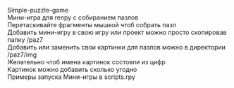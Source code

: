 Simple-puzzle-game  
Мини-игра для renpy с собиранием пазлов  
Перетаскивайте фрагменты мышкой чтоб собрать пазл  
Добавить мини-игру в свою игру или проект можно просто скопировав папку /paz7  
Добавить или заменить свои картинки для пазлов можно в директории /paz7/img  
Желательно чтоб имена картинок состояли из цифр  
Картинок можно добавить сколько угодно  
Примеры запуска Мини-игры в scripts.rpy  
